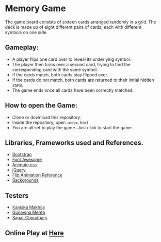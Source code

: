 # Memory Game

The game board consists of sixteen cards arranged randomly in a grid. The deck is made up of eight different pairs of cards, each with different symbols on one side.

## Gameplay:

* A player flips one card over to reveal its underlying symbol.
* The player then turns over a second card, trying to find the corresponding card with the same symbol.
* If the cards match, both cards stay flipped over.
* If the cards do not match, both cards are returned to their initial hidden state.
* The game ends once all cards have been correctly matched.

## How to open the Game:

* Clone or download this repository.
* Inside the repository, open `index.html`
* You are all set to play the game. Just click to start the game.

## Libraries, Frameworks used and References.

* [Bootstrap](http://getbootstrap.com/)
* [Font Awesome](fontawesome.io)
* [Animate.css](https://daneden.github.io/animate.css/)
* [jQuery](https://jquery.com/)
* [Flip Animation Reference](https://codepen.io/darkwing/pen/bCali)
* [Backgrounds](https://www.toptal.com/designers/subtlepatterns/)

## Testers

* [Kaniska Makhija](github.com/kanishkamakhija)
* [Gunavina Mehta](github.com/gunavina)
* [Sagar Choudhary](github.com/sagarchoudhary96)

## Online Play at [Here](https://jaikathuria.github.io/matchit)
